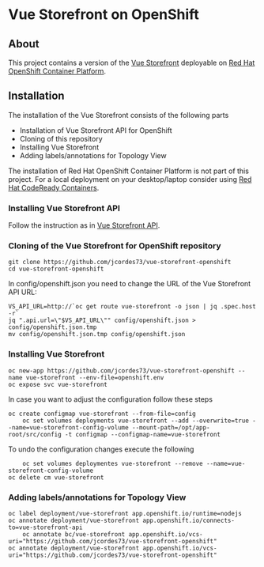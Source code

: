 # Vue Storefront on OpenShift

## About

This project contains a version of the [Vue Storefront](https://github.com/DivanteLtd/vue-storefront) deployable on [Red Hat OpenShift Container Platform](https://www.openshift.com/products/container-platform).

## Installation

The installation of the Vue Storefront consists of the following parts

- Installation of Vue Storefront API for OpenShift
- Cloning of this repository
- Installing Vue Storefront
- Adding labels/annotations for Topology View

The installation of Red Hat OpenShift Container Platform is not part of this project. For a local deployment on your desktop/laptop consider using [Red Hat CodeReady Containers](https://developers.redhat.com/products/codeready-containers/overview).

### Installing Vue Storefront API

Follow the instruction as in [Vue Storefront API](https://github.com/jcordes73/vue-storefront-api-openshift).

### Cloning of the Vue Storefront for OpenShift repository

	git clone https://github.com/jcordes73/vue-storefront-openshift
	cd vue-storefront-openshift

In config/openshift.json you need to change the URL of the Vue Storefront API URL:

	VS_API_URL=http://`oc get route vue-storefront -o json | jq .spec.host -r`
	jq ".api.url=\"$VS_API_URL\"" config/openshift.json > config/openshift.json.tmp
	mv config/openshift.json.tmp config/openshift.json


### Installing Vue Storefront

	oc new-app https://github.com/jcordes73/vue-storefront-openshift --name vue-storefront --env-file=openshift.env
	oc expose svc vue-storefront

In case you want to adjust the configuration follow these steps

	oc create configmap vue-storefront --from-file=config
        oc set volumes deployments vue-storefront --add --overwrite=true --name=vue-storefront-config-volume --mount-path=/opt/app-root/src/config -t configmap --configmap-name=vue-storefront

To undo the configuration changes execute the following

        oc set volumes deploymentes vue-storefront --remove --name=vue-storefront-config-volume
	oc delete cm vue-storefront

### Adding labels/annotations for Topology View

	oc label deployment/vue-storefront app.openshift.io/runtime=nodejs
	oc annotate deployment/vue-storefront app.openshift.io/connects-to=vue-storefront-api
        oc annotate bc/vue-storefront app.openshift.io/vcs-uri="https://github.com/jcordes73/vue-storefront-openshift"
	oc annotate deployment/vue-storefront app.openshift.io/vcs-uri="https://github.com/jcordes73/vue-storefront-openshift"
